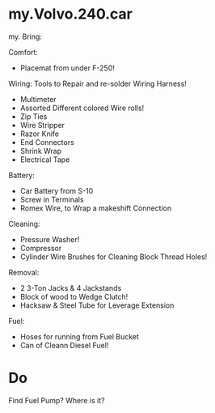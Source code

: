 # my.Volvo.240.car
my. Bring:

Comfort:
- Placemat from under F-250!

Wiring: Tools to Repair and re-solder Wiring Harness!
- Multimeter
- Assorted Different colored Wire rolls!
- Zip Ties
- Wire Stripper
- Razor Knife
- End Connectors
- Shrink Wrap
- Electrical Tape

Battery:
- Car Battery from S-10
- Screw in Terminals
- Romex Wire, to Wrap a makeshift Connection

Cleaning:
- Pressure Washer!
- Compressor
- Cylinder Wire Brushes for Cleaning Block Thread Holes!

Removal:
- 2 3-Ton Jacks &amp; 4 Jackstands
- Block of wood to Wedge Clutch!
- Hacksaw & Steel Tube for Leverage Extension

Fuel:
- Hoses for running from Fuel Bucket
- Can of Cleann Diesel Fuel!

# Do
Find Fuel Pump? Where is it?

